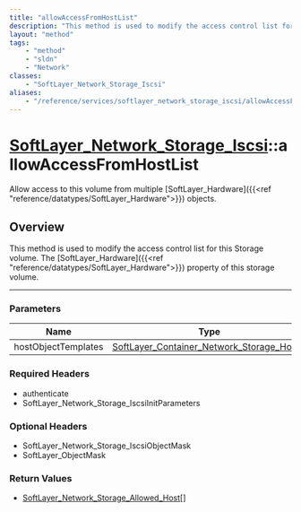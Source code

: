 ```yaml
---
title: "allowAccessFromHostList"
description: "This method is used to modify the access control list for this Storage volume.  The [SoftLayer_Hardware]({{<ref 'referen... "
layout: "method"
tags:
    - "method"
    - "sldn"
    - "Network"
classes:
    - "SoftLayer_Network_Storage_Iscsi"
aliases:
    - "/reference/services/softlayer_network_storage_iscsi/allowAccessFromHostList"
---
```

# [SoftLayer_Network_Storage_Iscsi](/reference/services/SoftLayer_Network_Storage_Iscsi)::allowAccessFromHostList


Allow access to this volume from multiple [SoftLayer_Hardware]({{<ref "reference/datatypes/SoftLayer_Hardware">}}) objects.


## Overview 
This method is used to modify the access control list for this Storage volume.  The [SoftLayer_Hardware]({{<ref "reference/datatypes/SoftLayer_Hardware">}}) property of this storage volume. 

-----

### Parameters 
|Name | Type | Description |
| --- | --- | --- |
|hostObjectTemplates| <a href='/reference/datatypes/SoftLayer_Container_Network_Storage_Host'>SoftLayer_Container_Network_Storage_Host[] </a>| |


### Required Headers
* authenticate
* SoftLayer_Network_Storage_IscsiInitParameters


### Optional Headers
* SoftLayer_Network_Storage_IscsiObjectMask
* SoftLayer_ObjectMask

### Return Values
* <a href='/reference/datatypes/SoftLayer_Network_Storage_Allowed_Host'>SoftLayer_Network_Storage_Allowed_Host[] </a>




